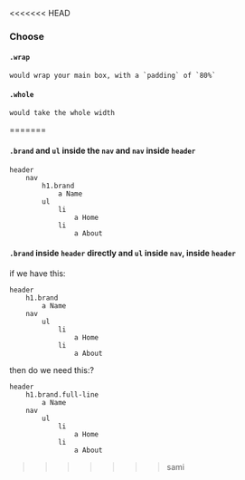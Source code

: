 <<<<<<< HEAD
### Choose

#### `.wrap`
	would wrap your main box, with a `padding` of `80%`
#### `.whole`
	would take the whole width
=======
#### `.brand` and `ul` inside the `nav` **and** `nav` inside `header`
```jade
header
	nav
		h1.brand
			a Name
		ul
			li
				a Home
			li
				a About
```

#### `.brand` inside `header` directly **and** `ul` inside `nav`, inside `header`

if we have this:
```jade
header
	h1.brand
		a Name
	nav
		ul
			li
				a Home
			li
				a About

```

then
do we need this:?
```jade
header
	h1.brand.full-line
		a Name
	nav
		ul
			li
				a Home
			li
				a About

```
>>>>>>> sami
